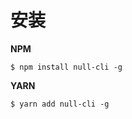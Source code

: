 # 安装

**NPM**

```shell
$ npm install null-cli -g
```

**YARN**

```shell
$ yarn add null-cli -g
```
